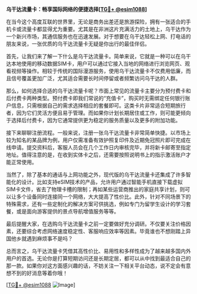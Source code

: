 **乌干达流量卡：畅享国际网络的便捷选择[[TG💪+ @esim1088](https://t.me/s/esim1088)]**

在当今这个高度互联的世界里，无论是商务出差还是旅游探险，拥有一张适合的手机卡或流量卡都显得尤为重要。尤其是在非洲这片充满活力的土地上，乌干达作为一个新兴市场，其通信服务也在迅速发展。对于想要在乌干达轻松上网、打电话的朋友来说，一张优质的乌干达流量卡无疑是你出行的最佳伴侣。

首先，让我们来了解一下什么是乌干达流量卡。简单来说，它就是一种可以在乌干达本地使用的移动数据SIM卡，用户可以通过它接入当地的网络进行浏览网页、观看视频等操作。相较于传统的国际漫游服务，使用乌干达流量卡不仅费用低廉，而且信号覆盖更加广泛，尤其适合需要长时间停留或者频繁访问乌干达的人群。

那么，如何选择合适的乌干达流量卡呢？市面上常见的流量卡主要分为预付费卡和后付费卡两种类型。预付费卡即我们常说的“充值卡”，购买时无需绑定任何银行账户信息，只需根据自己的需求选择相应的套餐即可。这类卡片非常适合短期旅行者，因为它们灵活方便且易于管理。而如果你计划长期居住或工作，则可能更倾向于选择后付费卡，因为它通常提供更为稳定的服务质量以及更多的附加功能。

接下来聊聊注册流程。一般来说，注册一张乌干达流量卡非常简单快捷。以市场上较为知名的某品牌为例，用户仅需准备有效护照复印件及近期免冠照片即可完成在线申请。提交资料后，客服人员会在几个工作日内审核完毕，并将新卡邮寄至指定地址。值得注意的是，在收到实体卡之后，还需要按照说明书上的指示激活账户才能正常使用。

当然了，除了基本的通话与上网功能之外，现代版的乌干达流量卡还集成了许多智能化的设计。比如支持eSIM技术的产品，允许用户通过智能手机直接下载虚拟SIM卡文件，省去了物理卡槽的限制；再如某些运营商推出的家庭共享计划，则可以让多个设备同时连接同一个网络，大大提高了性价比。此外，针对不同场景下的特殊需求，还有一些定制化的解决方案可供挑选，例如专门为留学生设计的学习套餐，或是面向游客提供的景点导航增值服务等等。

最后提醒大家，在选购乌干达流量卡之前一定要做好充分调研。不仅要关注价格因素，还要综合考虑网络速度稳定性、客服响应效率等因素。毕竟谁也不想刚踏上异国他乡就遇到麻烦事不是吗？

总而言之，乌干达流量卡凭借其高性价比、易用性和多样性成为了越来越多国内外用户的首选。无论你是打算短期访问还是长期定居，都可以从中找到最适合自己的那一款。如果你对这方面感兴趣的话，不妨关注一下相关平台动态，说不定会有意想不到的好消息等着你哦！

[[TG💪+ @esim1088](https://t.me/s/esim1088) ![Image](https://i.postimg.cc/4NQfJmqS/Snipaste-2025-05-13-00-14-12.png)]